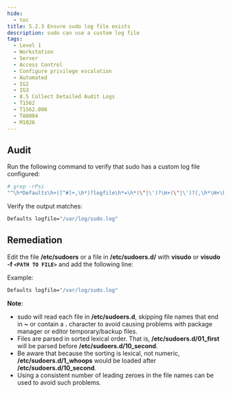 ```yaml
---
hide:
  - toc
title: 5.2.3 Ensure sudo log file exists
description: sudo can use a custom log file
tags:
  - Level 1
  - Workstation
  - Server
  - Access Control
  - Configure privilege escalation
  - Automated
  - IG2
  - IG3
  - 8.5 Collect Detailed Audit Logs
  - T1562
  - T1562.006
  - TA0004
  - M1026
---
```


## Audit
Run the following command to verify that sudo has a custom log file configured:
```bash
# grep -rPsi
"^\h*Defaults\h+([^#]+,\h*)?logfile\h*=\h*(\"|\')?\H+(\"|\')?(,\h*\H+\h*)*\h*(#.*)?$" /etc/sudoers*
```

Verify the output matches:
```bash
Defaults logfile="/var/log/sudo.log"
```

## Remediation
Edit the file **/etc/sudoers** or a file in **/etc/sudoers.d/** with **visudo** or **visudo -f ``<PATH TO FILE>``** and add the following line:

Example:
```bash
Defaults logfile="/var/log/sudo.log"
```

**Note**:
- sudo will read each file in **/etc/sudoers.d**, skipping file names that end in **~** or contain a **.** character to avoid causing problems with package manager or editor temporary/backup files.
- Files are parsed in sorted lexical order. That is, **/etc/sudoers.d/01_first** will be parsed before **/etc/sudoers.d/10_second**.
- Be aware that because the sorting is lexical, not numeric, **/etc/sudoers.d/1_whoops** would be loaded after **/etc/sudoers.d/10_second**.
- Using a consistent number of leading zeroes in the file names can be used to avoid such problems.
